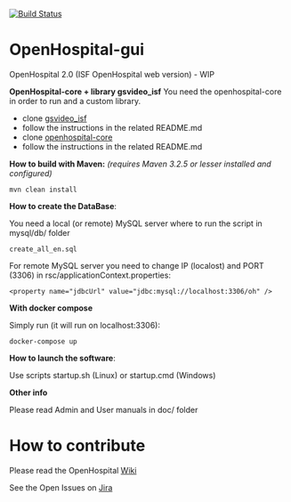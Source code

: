 [![Build Status](https://travis-ci.org/informatici/openhospital-gui.svg?branch=master)](https://travis-ci.org/informatici/openhospital-gui)
# OpenHospital-gui
OpenHospital 2.0 (ISF OpenHospital web version) - WIP

**OpenHospital-core + library gsvideo_isf**
You need the openhospital-core in order to run and a custom library.

* clone [gsvideo_isf](https://github.com/informatici/gsvideo_isf)
* follow the instructions in the related README.md
* clone [openhospital-core](https://github.com/informatici/openhospital-core)
* follow the instructions in the related README.md


**How to build with Maven:**
_(requires Maven 3.2.5 or lesser installed and configured)_

    mvn clean install
    
**How to create the DataBase**:

You need a local (or remote) MySQL server where to run the script in mysql/db/ folder

	create_all_en.sql
	
For remote MySQL server you need to change IP (localost) and PORT (3306) in rsc/applicationContext.properties:

	<property name="jdbcUrl" value="jdbc:mysql://localhost:3306/oh" />

**With docker compose**

Simply run (it will run on localhost:3306):

	docker-compose up 

**How to launch the software**:

Use scripts startup.sh (Linux) or startup.cmd (Windows)

**Other info**

Please read Admin and User manuals in doc/ folder

# How to contribute

Please read the OpenHospital [Wiki](https://openhospital.atlassian.net/wiki/display/OH/Contribution+Guidelines)

See the Open Issues on [Jira](https://openhospital.atlassian.net/issues/)
